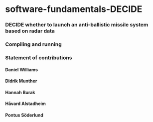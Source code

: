 # software-fundamentals-DECIDE

### DECIDE whether to launch an anti-ballistic missile system based on radar data

### Compiling and running

### Statement of contributions

#### Daniel Williams

#### Didrik Munther

#### Hannah Burak

#### Håvard Alstadheim

#### Pontus Söderlund
